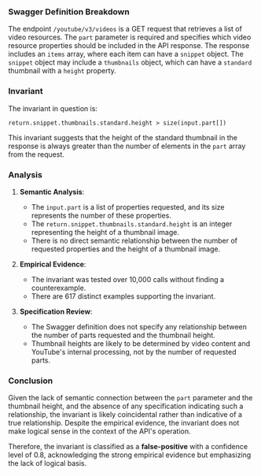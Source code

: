 ### Swagger Definition Breakdown

The endpoint `/youtube/v3/videos` is a GET request that retrieves a list of video resources. The `part` parameter is required and specifies which video resource properties should be included in the API response. The response includes an `items` array, where each item can have a `snippet` object. The `snippet` object may include a `thumbnails` object, which can have a `standard` thumbnail with a `height` property.

### Invariant

The invariant in question is:

`return.snippet.thumbnails.standard.height > size(input.part[])`

This invariant suggests that the height of the standard thumbnail in the response is always greater than the number of elements in the `part` array from the request.

### Analysis

1. **Semantic Analysis**:
   - The `input.part` is a list of properties requested, and its size represents the number of these properties.
   - The `return.snippet.thumbnails.standard.height` is an integer representing the height of a thumbnail image.
   - There is no direct semantic relationship between the number of requested properties and the height of a thumbnail image.

2. **Empirical Evidence**:
   - The invariant was tested over 10,000 calls without finding a counterexample.
   - There are 617 distinct examples supporting the invariant.

3. **Specification Review**:
   - The Swagger definition does not specify any relationship between the number of parts requested and the thumbnail height.
   - Thumbnail heights are likely to be determined by video content and YouTube's internal processing, not by the number of requested parts.

### Conclusion

Given the lack of semantic connection between the `part` parameter and the thumbnail height, and the absence of any specification indicating such a relationship, the invariant is likely coincidental rather than indicative of a true relationship. Despite the empirical evidence, the invariant does not make logical sense in the context of the API's operation.

Therefore, the invariant is classified as a **false-positive** with a confidence level of 0.8, acknowledging the strong empirical evidence but emphasizing the lack of logical basis.
